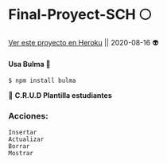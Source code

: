 # Final-Proyect-SCH :full_moon:

[Ver este proyecto en Heroku](https://fina1proyect.herokuapp.com/ "Heroku Link")  ||  2020-08-16 :alien:

#### Usa Bulma :crystal_ball:
`$ npm install bulma`

:notebook: **C.R.U.D Plantilla estudiantes** 

### Acciones: 
	Insertar 
	Actualizar
	Borrar
	Mostrar
